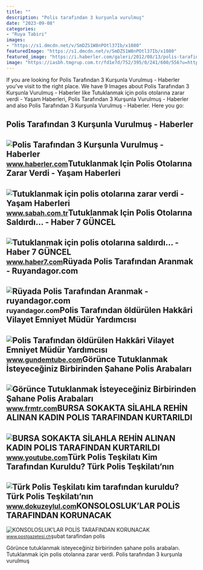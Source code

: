 ```yaml
---
title: ""
description: "Polis tarafından 3 kurşunla vurulmuş"
date: "2023-09-08"
categories:
- "Ruya Tabiri"
images:
- "https://s1.dmcdn.net/v/SmDZS1W8nPOtl37Ib/x1080"
featuredImage: "https://s1.dmcdn.net/v/SmDZS1W8nPOtl37Ib/x1080"
featured_image: "https://i.haberler.com/galeri/2012/08/13/polis-tarafindan-3-kursunla-vurulmus_42879_b.jpg"
image: "https://iasbh.tmgrup.com.tr/fd1e7d/752/395/0/241/600/556?u=https://isbh.tmgrup.com.tr/sbh/2021/01/14/tutuklanmak-icin-polis-otolarina-zarar-verdi-1610605045614.jpeg"
---
```


If you are looking for Polis Tarafından 3 Kurşunla Vurulmuş - Haberler you've visit to the right place. We have 9 Images about Polis Tarafından 3 Kurşunla Vurulmuş - Haberler like Tutuklanmak için polis otolarına zarar verdi - Yaşam Haberleri, Polis Tarafından 3 Kurşunla Vurulmuş - Haberler and also Polis Tarafından 3 Kurşunla Vurulmuş - Haberler. Here you go:

Polis Tarafından 3 Kurşunla Vurulmuş - Haberler
-----------------------------------------------

 ![Polis Tarafından 3 Kurşunla Vurulmuş - Haberler](https://i.haberler.com/galeri/2012/08/13/polis-tarafindan-3-kursunla-vurulmus_42879_b.jpg) <small>www.haberler.com</small>Tutuklanmak Için Polis Otolarına Zarar Verdi - Yaşam Haberleri
--------------------------------------------------------------

 ![Tutuklanmak için polis otolarına zarar verdi - Yaşam Haberleri](https://iasbh.tmgrup.com.tr/fd1e7d/752/395/0/241/600/556?u=https://isbh.tmgrup.com.tr/sbh/2021/01/14/tutuklanmak-icin-polis-otolarina-zarar-verdi-1610605045614.jpeg) <small>www.sabah.com.tr</small>Tutuklanmak Için Polis Otolarına Saldırdı... - Haber 7 GÜNCEL
-------------------------------------------------------------

 ![Tutuklanmak için polis otolarına saldırdı... - Haber 7 GÜNCEL](https://i20.haber7.net/resize/1280x720/haber/haber7/photos/2021/02/tutuklanmak_icin_polis_otolarina_saldirdi_1610607082_0038.jpg) <small>www.haber7.com</small>Rüyada Polis Tarafından Aranmak - Ruyandagor.com
------------------------------------------------

 ![Rüyada Polis Tarafından Aranmak - ruyandagor.com](https://images.ruyandagor.com/2017/04/polis-tarafindan-aranmak-1252.jpg) <small>ruyandagor.com</small>Polis Tarafından öldürülen Hakkâri Vilayet Emniyet Müdür Yardımcısı
-------------------------------------------------------------------

 ![Polis Tarafından öldürülen Hakkâri Vilayet Emniyet Müdür Yardımcısı](https://www.gundemtube.com/wp-content/uploads/2022/02/polis-tarafindan-oldurulen-hakk-ri-vilayet-emniyet-mudur-yardimcisi-cevhere-yonelik-taarruzla-ilgili-40-polise-sorusturma-8i-aciga-alindi-YpkY1jgm.jpg) <small>www.gundemtube.com</small>Görünce Tutuklanmak İsteyeceğiniz Birbirinden Şahane Polis Arabaları
--------------------------------------------------------------------

 ![Görünce Tutuklanmak İsteyeceğiniz Birbirinden Şahane Polis Arabaları](https://s1.dmcdn.net/v/SmDZS1W8nPOtl37Ib/x1080) <small>www.frmtr.com</small>BURSA SOKAKTA SİLAHLA REHİN ALINAN KADIN POLIS TARAFINDAN KURTARILDI
--------------------------------------------------------------------

 ![BURSA SOKAKTA SİLAHLA REHİN ALINAN KADIN POLIS TARAFINDAN KURTARILDI](https://i.ytimg.com/vi/h-Njk82V6P8/hqdefault.jpg) <small>www.youtube.com</small>Türk Polis Teşkilatı Kim Tarafından Kuruldu? Türk Polis Teşkilatı’nın
---------------------------------------------------------------------

 ![Türk Polis Teşkilatı kim tarafından kuruldu? Türk Polis Teşkilatı’nın](https://dokuzeylulcom.teimg.com/dokuzeylul-com/uploads/2023/04/turk-polis-teskilati-kim-tarafindan-ve-ne-zaman-14056063-2613-amp.jpg) <small>www.dokuzeylul.com</small>KONSOLOSLUK’LAR POLİS TARAFINDAN KORUNACAK
------------------------------------------

 ![KONSOLOSLUK’LAR POLİS TARAFINDAN KORUNACAK](https://d.postgazetesi.ch/news/11180.jpg) <small>www.postgazetesi.ch</small>şubat tarafindan polis

Görünce tutuklanmak i̇steyeceğiniz birbirinden şahane polis arabaları. Tutuklanmak için polis otolarına zarar verdi. Polis tarafından 3 kurşunla vurulmuş
